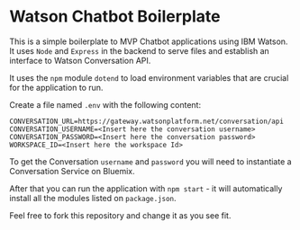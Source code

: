 # Watson Chatbot Boilerplate

This is a simple boilerplate to MVP Chatbot applications using IBM Watson. It uses `Node` and `Express` in the backend to serve files and establish an interface to Watson Conversation API.

It uses the `npm` module `dotend` to load environment variables that are crucial for the application to run.

Create a file named `.env` with the following content:

```
CONVERSATION_URL=https://gateway.watsonplatform.net/conversation/api
CONVERSATION_USERNAME=<Insert here the conversation username>
CONVERSATION_PASSWORD=<Insert here the conversation password>
WORKSPACE_ID=<Insert here the workspace Id>
```

To get the Conversation `username` and `password` you will need to instantiate a Conversation Service on Bluemix.

After that you can run the application with `npm start` - it will automatically install all the modules listed on `package.json`.

Feel free to fork this repository and change it as you see fit.
